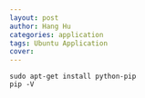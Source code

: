 ```yaml
---
layout: post
author: Hang Hu
categories: application
tags: Ubuntu Application 
cover: 
---
```


```
sudo apt-get install python-pip
pip -V
```
